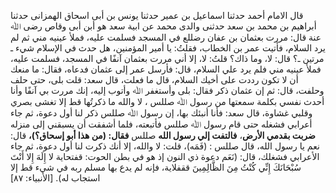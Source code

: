 قال الامام أحمد حدثنا اسماعيل بن عمير حدثنا يونس بن أبى اسحاق الهمزانى حدثنا أبراهيم بن محمد بن سعد حدثنى والدى محمد عن ابية سعد هو أبن أبى وقاص رضى ﷲ عنة قال: مررت بعثمان بن عفان رضللع  في المسجد فسلمت عليه، فملأ عينيه مني ثم لم يرد السلام، فأتيت عمر بن الخطاب، فقلتُ: يا أمير المؤمنين، هل حدث في الإسلام شيء ـ مرتين ـ؟ قال: لا، وما ذاك؟ قلتُ: لا، إلا أني مررت بعثمان آنفًا في المسجد، فسلمت عليه، فملأ عينيه مني فلم يرد علي السلام، قال: فأرسل عمر إلى عثمان فدعاه، فقال: ما منعك أن لا تكون رددت على أخيك السلام، قال ما فعلت، قال سعد: قلت بلى، حتى حلف وحلفت، قال: ثم إن عثمان ذكر فقال: بلى وأستغفر ﷲ وأتوب إليه، إنك مررت بي آنفًا وأنا أحدث نفسي بكلمة سمعتها من رسول ﷲ صللس ، لا والله ما ذكرتُها قط إلا تغشى بصري وقلبي غشاوة، قال سعد: فأنا أنبئك بها، إن رسول ﷲ صللس ذكر لنا أول دعوة، ثم جاء أعرابي فشغله حتى قام رسول ﷲ صللس فأتبعته، فلما أشفقت أن يسبقني إلى منزله **ضربت بقدمي الأرض**، **فالتفت إلي رسول الله** صللس **فقال: (من هذا أبو إسحاق؟)،** قال: نعم يا رسول الله، قال صللس : (فَمَه)، قلت: لا والله، إلا أنك ذكرت لنا أول دعوة، ثم جاء الأعرابي فشغلك، قال: (نَعَم دعوة ذي النون إذ هو في بطن الحوت: قفتحاية لا إِلَهَ إِلا أَنْتَ سُبْحَانَكَ إِنِّي كُنْتُ مِنَ الظَّالِمِينَ ققفلاية، فإنه لم يدع بها مسلم ربه في شيء قط إلا استجاب له). [الأنبياء: ٨٧]